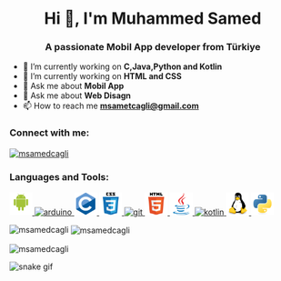 <h1 align="center">Hi 👋, I'm Muhammed Samed</h1>
<h3 align="center">A passionate Mobil App developer from Türkiye</h3>

- 🔭 I’m currently working on **C,Java,Python and Kotlin**
- 🔭 I’m currently working on **HTML and CSS**
- 💬 Ask me about **Mobil App**
- 💬 Ask me about **Web Disagn**
- 📫 How to reach me **msametcagli@gmail.com**

<h3 align="left">Connect with me:</h3>
<p align="left">
<a href="https://linkedin.com/in/msamedcagli" target="blank"><img align="center" src="https://raw.githubusercontent.com/rahuldkjain/github-profile-readme-generator/master/src/images/icons/Social/linked-in-alt.svg" alt="msamedcagli" height="30" width="40" /></a>
</p>

<h3 align="left">Languages and Tools:</h3>
<p align="left"> <a href="https://developer.android.com" target="_blank" rel="noreferrer"> <img src="https://raw.githubusercontent.com/devicons/devicon/master/icons/android/android-original-wordmark.svg" alt="android" width="40" height="40"/> </a> <a href="https://www.arduino.cc/" target="_blank" rel="noreferrer"> <img src="https://cdn.worldvectorlogo.com/logos/arduino-1.svg" alt="arduino" width="40" height="40"/> </a> <a href="https://www.cprogramming.com/" target="_blank" rel="noreferrer"> <img src="https://raw.githubusercontent.com/devicons/devicon/master/icons/c/c-original.svg" alt="c" width="40" height="40"/> </a> <a href="https://www.w3schools.com/css/" target="_blank" rel="noreferrer"> <img src="https://raw.githubusercontent.com/devicons/devicon/master/icons/css3/css3-original-wordmark.svg" alt="css3" width="40" height="40"/> </a> <a href="https://git-scm.com/" target="_blank" rel="noreferrer"> <img src="https://www.vectorlogo.zone/logos/git-scm/git-scm-icon.svg" alt="git" width="40" height="40"/> </a> <a href="https://www.w3.org/html/" target="_blank" rel="noreferrer"> <img src="https://raw.githubusercontent.com/devicons/devicon/master/icons/html5/html5-original-wordmark.svg" alt="html5" width="40" height="40"/> </a> <a href="https://www.java.com" target="_blank" rel="noreferrer"> <img src="https://raw.githubusercontent.com/devicons/devicon/master/icons/java/java-original.svg" alt="java" width="40" height="40"/> </a> <a href="https://kotlinlang.org" target="_blank" rel="noreferrer"> <img src="https://www.vectorlogo.zone/logos/kotlinlang/kotlinlang-icon.svg" alt="kotlin" width="40" height="40"/> </a> <a href="https://www.linux.org/" target="_blank" rel="noreferrer"> <img src="https://raw.githubusercontent.com/devicons/devicon/master/icons/linux/linux-original.svg" alt="linux" width="40" height="40"/> </a> <a href="https://www.python.org" target="_blank" rel="noreferrer"> <img src="https://raw.githubusercontent.com/devicons/devicon/master/icons/python/python-original.svg" alt="python" width="40" height="40"/> </a> </p>

<p><img align="left" src="https://github-readme-stats.vercel.app/api/top-langs?username=msamedcagli&show_icons=true&locale=en&layout=compact" alt="msamedcagli" /></p>

<p>&nbsp;<img align="center" src="https://github-readme-stats.vercel.app/api?username=msamedcagli&show_icons=true&locale=en" alt="msamedcagli" /></p>

<p><img align="center" src="https://github-readme-streak-stats.herokuapp.com/?user=msamedcagli&" alt="msamedcagli" /></p>

![snake gif](https://github.com/msamedcagli/msamedcagli/blob/output/github-contribution-grid-snake.gif)
